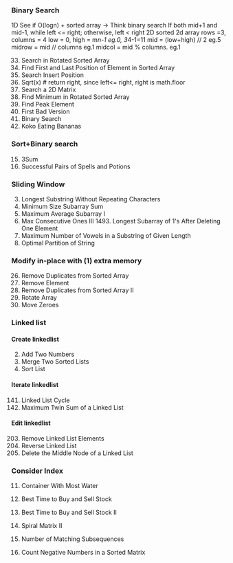 ### Binary Search
1D
See if O(logn) + sorted array -> Think binary search
If both mid+1 and mid-1, while left <= right; otherwise, left < right
2D 
sorted 2d array
rows =3, columns = 4
low = 0, high = m*n-1       eg.0, 3*4-1=11
mid = (low+high) // 2       eg.5
midrow = mid // columns     eg.1
midcol = mid % columns.     eg.1

33. Search in Rotated Sorted Array
34. Find First and Last Position of Element in Sorted Array
35. Search Insert Position
69. Sqrt(x) # return right, since left<= right, right is math.floor
74. Search a 2D Matrix
153. Find Minimum in Rotated Sorted Array
162. Find Peak Element
278. First Bad Version
704. Binary Search
875. Koko Eating Bananas


### Sort+Binary search
15. 3Sum
2300. Successful Pairs of Spells and Potions


### Sliding Window
3. Longest Substring Without Repeating Characters
209. Minimum Size Subarray Sum
643. Maximum Average Subarray I
1004. Max Consecutive Ones III  1493. Longest Subarray of 1's After Deleting One Element
1456. Maximum Number of Vowels in a Substring of Given Length
2405. Optimal Partition of String


### Modify in-place with (1) extra memory
26. Remove Duplicates from Sorted Array
27. Remove Element
80. Remove Duplicates from Sorted Array II
189. Rotate Array
283. Move Zeroes


### Linked list
#### Create linkedlist
2. Add Two Numbers
21. Merge Two Sorted Lists
148. Sort List
#### Iterate linkedlist
141. Linked List Cycle
2130. Maximum Twin Sum of a Linked List
#### Edit linkedlist
203. Remove Linked List Elements
206. Reverse Linked List
2095. Delete the Middle Node of a Linked List


### Consider Index 
11. Container With Most Water
121. Best Time to Buy and Sell Stock
122. Best Time to Buy and Sell Stock II






59. Spiral Matrix II
792. Number of Matching Subsequences
1351. Count Negative Numbers in a Sorted Matrix
